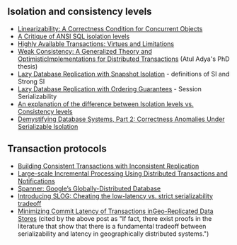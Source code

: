 ## Isolation and consistency levels

- [Linearizability: A Correctness Condition for Concurrent Objects](http://cs.brown.edu/~mph/HerlihyW90/p463-herlihy.pdf)
- [A Critique of ANSI SQL isolation levels](https://www.microsoft.com/en-us/research/wp-content/uploads/2016/02/tr-95-51.pdf)
- [Highly Available Transactions: Virtues and Limitations](https://amplab.cs.berkeley.edu/wp-content/uploads/2013/10/hat-vldb2014.pdf)
- [Weak Consistency: A Generalized Theory and OptimisticImplementations for Distributed Transactions](http://pmg.csail.mit.edu/papers/adya-phd.pdf) (Atul Adya's PhD thesis)
- [Lazy Database Replication with Snapshot Isolation](http://www.vldb.org/conf/2006/p715-daudjee.pdf) - definitions of SI and Strong SI
- [Lazy Database Replication with Ordering Guarantees](https://cs.uwaterloo.ca/~kmsalem/pubs/DaudjeeICDE04.pdf) - Session Serializability
- [An explanation of the difference between Isolation levels vs. Consistency levels](https://dbmsmusings.blogspot.com/2019/08/an-explanation-of-difference-between.html)
- [Demystifying Database Systems, Part 2: Correctness Anomalies Under Serializable Isolation](https://fauna.com/blog/demystifying-database-systems-correctness-anomalies-under-serializable-isolation)

## Transaction protocols

- [Building Consistent Transactions with Inconsistent Replication](https://syslab.cs.washington.edu/papers/tapir-tr-v2.pdf)
- [Large-scale Incremental Processing Using Distributed Transactions and Notifications](https://static.googleusercontent.com/media/research.google.com/en//pubs/archive/36726.pdf)
- [Spanner: Google’s Globally-Distributed Database](https://static.googleusercontent.com/media/research.google.com/en//archive/spanner-osdi2012.pdf)
- [Introducing SLOG: Cheating the low-latency vs. strict serializability tradeoff](https://dbmsmusings.blogspot.com/2019/10/introducing-slog-cheating-low-latency.html)
- [Minimizing Commit Latency of Transactions inGeo-Replicated Data Stores](http://www.nawab.me/Uploads/Nawab_Helios_SIGMOD2015.pdf) (cited by the above post as "If fact, there exist proofs in the literature that show that there is a fundamental tradeoff between serializability and latency in geographically distributed systems.")
